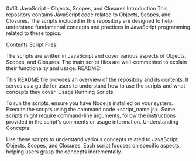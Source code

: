 0x13. JavaScript - Objects, Scopes, and Closures
Introduction
This repository contains JavaScript code related to Objects, Scopes, and Closures. The scripts included in this repository are designed to help understand fundamental concepts and practices in JavaScript programming related to these topics.

Contents
Script Files:

The scripts are written in JavaScript and cover various aspects of Objects, Scopes, and Closures.
The main script files are well-commented to explain their functionality and usage.
README:

This README file provides an overview of the repository and its contents.
It serves as a guide for users to understand how to use the scripts and what concepts they cover.
Usage
Running Scripts:

To run the scripts, ensure you have Node.js installed on your system.
Execute the scripts using the command node <script_name.js>.
Some scripts might require command-line arguments, follow the instructions provided in the script's comments or usage information.
Understanding Concepts:

Use these scripts to understand various concepts related to JavaScript Objects, Scopes, and Closures.
Each script focuses on specific aspects, helping users grasp the concepts incrementally.
